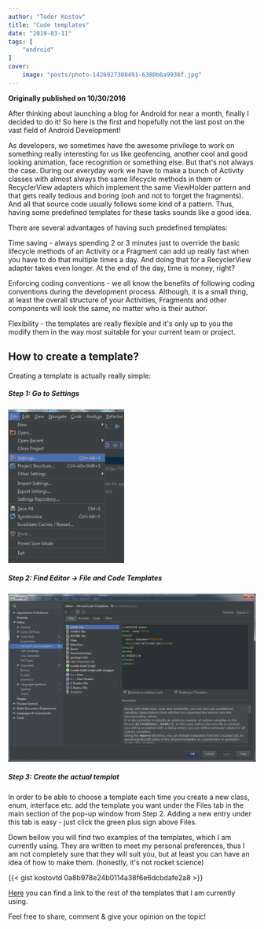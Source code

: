 ```yaml
---
author: "Todor Kostov"
title: "Code templates"
date: "2019-03-11"
tags: [
    "android"
]
cover:
    image: "posts/photo-1426927308491-6380b6a9936f.jpg"
---
```


**Originally published on 10/30/2016**

After thinking about launching a blog for Android for near a month, finally I decided to do it! So here is the first and hopefully not the last post on the vast field of Android Development!


As developers, we sometimes have the awesome privilege to work on something really interesting for us like geofencing, another cool and good looking animation, face recognition or something else. But that's not always the case. During our everyday work we have to make a bunch of Activity classes with almost always the same lifecycle methods in them or RecyclerView adapters which implement the same ViewHolder pattern and that gets really tedious and boring (ooh and not to forget the fragments). And all that source code usually follows some kind of a pattern. Thus, having some predefined templates for these tasks sounds like a good idea.

There are several advantages of having such predefined templates:

Time saving - always spending 2 or 3 minutes just to override the basic lifecycle methods of an Activity or a Fragment can add up really fast when you have to do that multiple times a day. And doing that for a RecyclerView adapter takes even longer. At the end of the day, time is money, right?

Enforcing coding conventions - we all know the benefits of following coding conventions during the development process. Although, it is a small thing, at least the overall structure of your Activities, Fragments and other components will look the same, no matter who is their author.

Flexibility - the templates are really flexible and it's only up to you the modify them in the way most suitable for your current team or project.

## How to create a template?
Creating a template is actually really simple:

##### Step 1: Go to Settings
![](/settings.png)

##### Step 2: Find Editor -> File and Code Templates
![](/file_and_code.png)

##### Step 3: Create the actual templat

In order to be able to choose a template each time you create a new class, enum, interface etc. add the template you want under the Files tab in the main section of the pop-up window from Step 2. Adding a new entry under this tab is easy - just click the green plus sign above Files.


Down bellow you will find two examples of the templates, which I am currently using. They are written to meet my personal preferences, thus I am not completely sure that they will suit you, but at least you can have an idea of how to make them. (honestly, it's not rocket science)

{{< gist kostovtd 0a8b978e24b0114a38f6e6dcbdafe2a8 >}}

[Here](https://gist.github.com/kostovtd/31a793e2fb7518b750cb2f03382f871d) you can find a link to the rest of the templates that I am currently using.


Feel free to share, comment & give your opinion on the topic!